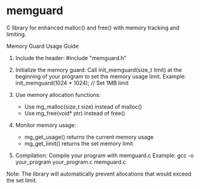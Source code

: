 # memguard
C library for enhanced malloc() and free() with memory tracking and limiting.

Memory Guard Usage Guide

1. Include the header:
   #include "memguard.h"

2. Initialize the memory guard:
   Call init_memguard(size_t limit) at the beginning of your program to set the memory usage limit.
   Example: init_memguard(1024 * 1024); // Set 1MB limit

3. Use memory allocation functions:
   - Use mg_malloc(size_t size) instead of malloc()
   - Use mg_free(void* ptr) instead of free()

4. Monitor memory usage:
   - mg_get_usage() returns the current memory usage
   - mg_get_limit() returns the set memory limit

5. Compilation:
   Compile your program with memguard.c
   Example: gcc -o your_program your_program.c memguard.c

Note: The library will automatically prevent allocations that would exceed the set limit.

